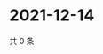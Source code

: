 # 2021-12-14

共 0 条

<!-- BEGIN WEIBO -->
<!-- 最后更新时间 Tue Dec 14 2021 19:10:06 GMT+0800 (China Standard Time) -->

<!-- END WEIBO -->
